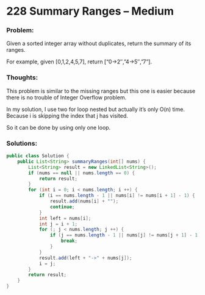 # 228 Summary Ranges – Medium

### Problem:
Given a sorted integer array without duplicates, return the summary of its ranges.

For example, given [0,1,2,4,5,7], return [“0->2″,”4->5″,”7”].

### Thoughts:
This problem is similar to the missing ranges but this one is easier because there is no trouble of Integer Overflow problem.

In my solution, I use two for loop nested but actually it’s only O(n) time. Because i is skipping the index that j has visited.

So it can be done by using only one loop.

### Solutions:

```java
public class Solution {
    public List<String> summaryRanges(int[] nums) {
        List<String> result = new LinkedList<String>();
        if (nums == null || nums.length == 0) {
            return result;
        }
        for (int i = 0; i < nums.length; i ++) {
            if (i == nums.length - 1 || nums[i] != nums[i + 1] - 1) {
                result.add(nums[i] + "");
                continue;
            }
            int left = nums[i];
            int j = i + 1;
            for (; j < nums.length; j ++) {
                if (j == nums.length - 1 || nums[j] != nums[j + 1] - 1) {
                    break;
                }
            }
            result.add(left + "->" + nums[j]);
            i = j;
        }
        return result;
    }
}
```